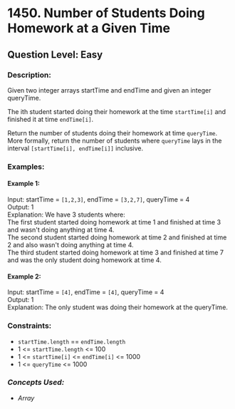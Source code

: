 # 1450. Number of Students Doing Homework at a Given Time
## Question Level: Easy
### Description:
Given two integer arrays startTime and endTime and given an integer queryTime.

The ith student started doing their homework at the time `startTime[i]` and finished it at time `endTime[i]`.

Return the number of students doing their homework at time `queryTime`. More formally, return the number of students where `queryTime` lays in the interval `[startTime[i], endTime[i]]` inclusive.

### Examples:
#### Example 1:

Input: startTime = `[1,2,3]`, endTime = `[3,2,7]`, queryTime = 4  
Output: 1   
Explanation: We have 3 students where:  
The first student started doing homework at time 1 and finished at time 3 and wasn't doing anything at time 4.  
The second student started doing homework at time 2 and finished at time 2 and also wasn't doing anything at time 4.  
The third student started doing homework at time 3 and finished at time 7 and was the only student doing homework at time 4.  
#### Example 2:

Input: startTime = `[4]`, endTime = `[4]`, queryTime = 4  
Output: 1  
Explanation: The only student was doing their homework at the queryTime.  

### Constraints:

- `startTime.length` == `endTime.length`
- 1 <= `startTime.length` <= 100
- 1 <= `startTime[i]` <= `endTime[i]` <= 1000
- 1 <= `queryTime` <= 1000

### <i>Concepts Used:
- Array</i>